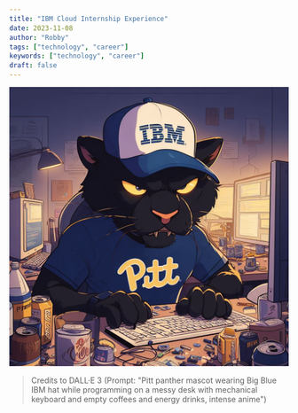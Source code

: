 ```yaml
---
title: "IBM Cloud Internship Experience"
date: 2023-11-08
author: "Robby"
tags: ["technology", "career"]
keywords: ["technology", "career"]
draft: false
---
```


![“Pitt panther mascot wearing Big Blue IBM hat while programming on a messy desk with mechanical keyboard and empty coffees and energy drinks, intense anime”](/img/pitt-panther-mascot-wearing-big-blue-ibm-hat-while-programming-on-a-messy-desk-with-mechanical-keyboard-and-empty-coffees-and-energy-drinks-intense-anime.jpg)

> Credits to DALL·E 3 (Prompt: "Pitt panther mascot wearing Big Blue IBM hat while programming on a messy desk with mechanical keyboard and empty coffees and energy drinks, intense anime")
